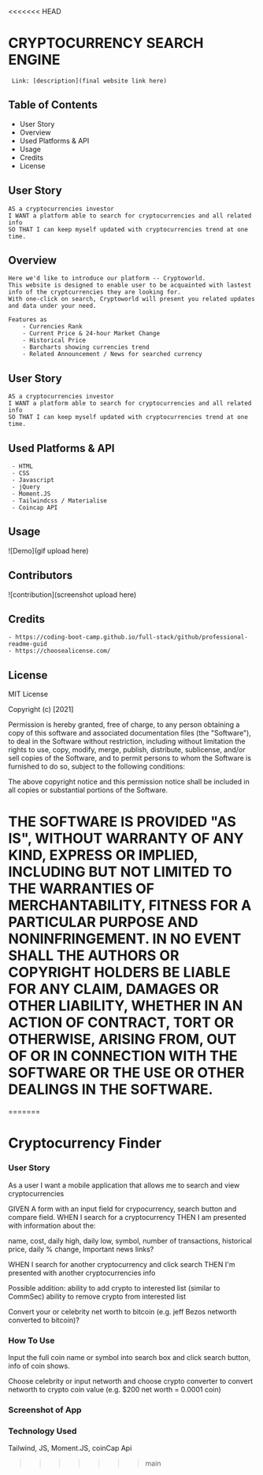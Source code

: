 <<<<<<< HEAD
# CRYPTOCURRENCY SEARCH ENGINE

     Link: [description](final website link here)

## Table of Contents
   - User Story
   - Overview
   - Used Platforms & API
   - Usage
   - Credits
   - License

## User Story

    AS a cryptocurrencies investor
    I WANT a platform able to search for cryptocurrencies and all related info
    SO THAT I can keep myself updated with cryptocurrencies trend at one time.

## Overview

    Here we'd like to introduce our platform -- Cryptoworld. 
    This website is designed to enable user to be acquainted with lastest info of the cryptcurrencies they are looking for.
    With one-click on search, Cryptoworld will present you related updates and data under your need.

    Features as 
        - Currencies Rank
        - Current Price & 24-hour Market Change
        - Historical Price
        - Barcharts showing currencies trend 
        - Related Announcement / News for searched currency

## User Story

    AS a cryptocurrencies investor
    I WANT a platform able to search for cryptocurrencies and all related info
    SO THAT I can keep myself updated with cryptocurrencies trend at one time.

## Used Platforms & API
     - HTML
     - CSS
     - Javascript
     - jQuery
     - Moment.JS
     - Tailwindcss / Materialise
     - Coincap API


## Usage
![Demo](gif upload here)

## Contributors

![contribution](screenshot upload here)

## Credits
    - https://coding-boot-camp.github.io/full-stack/github/professional-readme-guid
    - https://choosealicense.com/
    
## License
MIT License

Copyright (c) [2021]

Permission is hereby granted, free of charge, to any person obtaining a copy
of this software and associated documentation files (the "Software"), to deal
in the Software without restriction, including without limitation the rights
to use, copy, modify, merge, publish, distribute, sublicense, and/or sell
copies of the Software, and to permit persons to whom the Software is
furnished to do so, subject to the following conditions:

The above copyright notice and this permission notice shall be included in all
copies or substantial portions of the Software.

THE SOFTWARE IS PROVIDED "AS IS", WITHOUT WARRANTY OF ANY KIND, EXPRESS OR
IMPLIED, INCLUDING BUT NOT LIMITED TO THE WARRANTIES OF MERCHANTABILITY,
FITNESS FOR A PARTICULAR PURPOSE AND NONINFRINGEMENT. IN NO EVENT SHALL THE
AUTHORS OR COPYRIGHT HOLDERS BE LIABLE FOR ANY CLAIM, DAMAGES OR OTHER
LIABILITY, WHETHER IN AN ACTION OF CONTRACT, TORT OR OTHERWISE, ARISING FROM,
OUT OF OR IN CONNECTION WITH THE SOFTWARE OR THE USE OR OTHER DEALINGS IN THE
SOFTWARE.
=======
=======
# Cryptocurrency Finder

### User Story
As a user I want a mobile application that allows me to search and view cryptocurrencies

GIVEN A form with an input field for crypocurrency, search button and compare field.
WHEN I search for a cryptocurrency
THEN I am presented with information about the:

name, 
cost, 
daily high, 
daily low, 
symbol, 
number of transactions,
historical price,
daily % change,
Important news links?

WHEN I search for another cryptocurrency and click search
THEN I'm presented with another cryptocurrencies info

Possible addition: ability to add crypto to interested list (similar to CommSec)
ability to remove crypto from interested list

Convert your or celebrity net worth to bitcoin (e.g. jeff Bezos networth converted to bitcoin)?

### How To Use
Input the full coin name or symbol into search box and click search button, info of coin shows.

Choose celebrity or input networth and choose crypto converter to convert networth to crypto coin value (e.g. $200 net worth = 0.0001 coin) 

### Screenshot of App


### Technology Used
Tailwind, JS, Moment.JS, coinCap Api

>>>>>>> main
